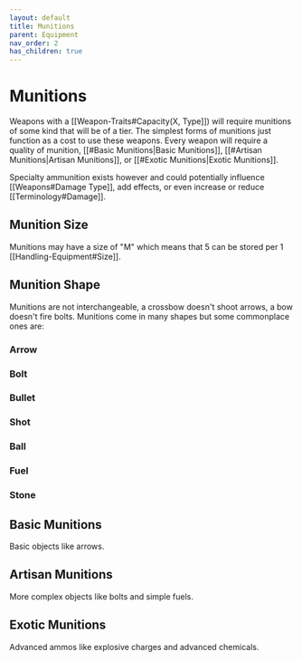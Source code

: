 ```yaml
---
layout: default
title: Munitions
parent: Equipment
nav_order: 2
has_children: true
---
```

# Munitions
Weapons with a [[Weapon-Traits#Capacity(X, Type]]) will require munitions of some kind that will be of a tier. The simplest forms of munitions just function as a cost to use these weapons. Every weapon will require a quality of munition, [[#Basic Munitions|Basic Munitions]], [[#Artisan Munitions|Artisan Munitions]], or [[#Exotic Munitions|Exotic Munitions]].

Specialty ammunition exists however and could potentially influence [[Weapons#Damage Type]], add effects, or even increase or reduce [[Terminology#Damage]].

## Munition Size
Munitions may have a size of "M" which means that 5 can be stored per 1 [[Handling-Equipment#Size]].

## Munition Shape
Munitions are not interchangeable, a crossbow doesn't shoot arrows, a bow doesn't fire bolts. Munitions come in many shapes but some commonplace ones are:
### Arrow
### Bolt
### Bullet
### Shot
### Ball
### Fuel

### Stone

## Basic Munitions
Basic objects like arrows.

## Artisan Munitions
More complex objects like bolts and simple fuels.

## Exotic Munitions
Advanced ammos like explosive charges and advanced chemicals.